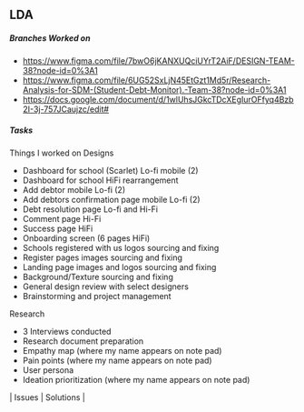 ## LDA
##### Branches Worked on <br/>
- https://www.figma.com/file/7bwO6jKANXUQciUYrT2AiF/DESIGN-TEAM-38?node-id=0%3A1
- https://www.figma.com/file/6UG52SxLjN45EtGzt1Md5r/Research-Analysis-for-SDM-(Student-Debt-Monitor).-Team-38?node-id=0%3A1
- https://docs.google.com/document/d/1wlUhsJGkcTDcXEgIurOFfyq4Bzb2I-3j-757JCaujzc/edit#

##### Tasks <br/>
Things I worked on
Designs
- Dashboard for school (Scarlet) Lo-fi mobile (2)
- Dashboard for school HiFi rearrangement
- Add debtor mobile Lo-fi (2)
- Add debtors confirmation page mobile Lo-fi (2)
- Debt resolution page Lo-fi and Hi-Fi
- Comment page Hi-Fi
- Success page HiFi
- Onboarding screen (6 pages HiFi)
- Schools registered with us logos sourcing and fixing
- Register pages images sourcing and fixing
- Landing page images and logos sourcing and fixing
- Background/Texture sourcing and fixing
- General design review with select designers
- Brainstorming and project management

Research
- 3 Interviews conducted
- Research document preparation
- Empathy map (where my name appears on note pad)
- Pain points (where my name appears on note pad)
- User persona
- Ideation prioritization (where my name appears on note pad)

| Issues      | Solutions |


